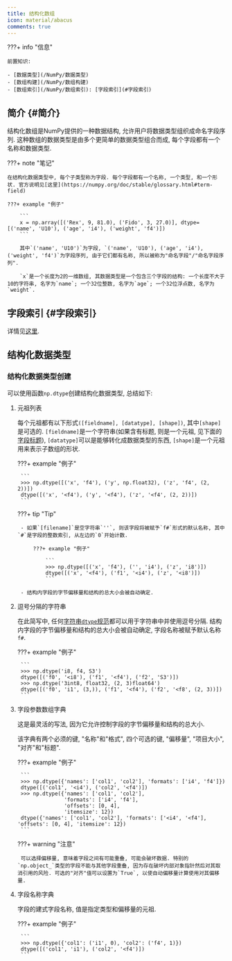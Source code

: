 ```yaml
---
title: 结构化数组
icon: material/abacus
comments: true
---
```


???+ info "信息"

    前置知识:
    
    - [数据类型](/NumPy/数据类型)
    - [数组构建](/NumPy/数组构建)
    - [数组索引](/NumPy/数组索引): [字段索引](#字段索引)
        
## 简介 {#简介}

结构化数组是NumPy提供的一种数据结构, 允许用户将数据类型组织成命名字段序列. 这种数组的数据类型是由多个更简单的数据类型组合而成, 每个字段都有一个名称和数据类型.

???+ note "笔记"

    在结构化数据类型中, 每个子类型称为字段. 每个字段都有一个名称, 一个类型, 和一个形状. 官方说明见[这里](https://numpy.org/doc/stable/glossary.html#term-field)
    
    ???+ example "例子"
    
        ```
        x = np.array([('Rex', 9, 81.0), ('Fido', 3, 27.0)], dtype=[('name', 'U10'), ('age', 'i4'), ('weight', 'f4')])
        ```
        
        其中`('name', 'U10')`为字段, `('name', 'U10'), ('age', 'i4'), ('weight', 'f4')`为字段序列, 由于它们都有名称, 所以被称为"命名字段"/"命名字段序列".
        
        `x`是一个长度为2的一维数组, 其数据类型是一个包含三个字段的结构: 一个长度不大于10的字符串, 名字为`name`; 一个32位整数, 名字为`age`; 一个32位浮点数, 名字为`weight`.
        
## 字段索引 {#字段索引}

详情见[这里](/NumPy/数组索引/#字段索引).

## 结构化数据类型

### 结构化数据类型创建

可以使用函数`np.dtype`创建结构化数据类型, 总结如下:

1. 元祖列表

    每个元祖都有以下形式`([fieldname], [datatype], [shape])`, 其中`[shape]`是可选的. `[fieldname]`是一个字符串(如果含有标题, 则是一个元祖, 见下面的[字段标题](#字段标题)), `[datatype]`可以是能够转化成数据类型的东西, `[shape]`是一个元祖用来表示子数组的形状.
    
    ???+ example "例子"
    
        ```
        >>> np.dtype([('x', 'f4'), ('y', np.float32), ('z', 'f4', (2, 2))])
        dtype([('x', '<f4'), ('y', '<f4'), ('z', '<f4', (2, 2))])
        ```
        
    ???+ tip "Tip"
    
        - 如果`[filename]`是空字符串`''`, 则该字段将被赋予`f#`形式的默认名称, 其中`#`是字段的整数索引, 从左边的`0`开始计数.
        
            ???+ example "例子"
            
                ```
                >>> np.dtype([('x', 'f4'), ('', 'i4'), ('z', 'i8')])
                dtype([('x', '<f4'), ('f1', '<i4'), ('z', '<i8')])
                ```

        - 结构内字段的字节偏移量和结构的总大小会被自动确定.
            
2. 逗号分隔的字符串

    在此简写中, 任何[字符串`dtype`规范](https://numpy.org/doc/stable/reference/arrays.dtypes.html#specifying-and-constructing-data-types)都可以用于字符串中并使用逗号分隔. 结构内字段的字节偏移量和结构的总大小会被自动确定, 字段名称被赋予默认名称`f#`.
    
    ???+ example "例子"

        ```
        >>> np.dtype('i8, f4, S3')
        dtype([('f0', '<i8'), ('f1', '<f4'), ('f2', 'S3')])
        >>> np.dtype('3int8, float32, (2, 3)float64')
        dtype([('f0', 'i1', (3,)), ('f1', '<f4'), ('f2', '<f8', (2, 3))])
        ```
        
3. 字段参数数组字典
 
    这是最灵活的写法, 因为它允许控制字段的字节偏移量和结构的总大小.
    
    该字典有两个必须的键, "名称"和"格式", 四个可选的键, "偏移量", "项目大小", "对齐"和"标题". 
    
    ???+ example "例子"
    
        ```
        >>> np.dtype({'names': ['col1', 'col2'], 'formats': ['i4', 'f4']})
        dtype([('col1', '<i4'), ('col2', '<f4')])
        >>> np.dtype({'names': ['col1', 'col2'],
                      'formats': ['i4', 'f4'],
                      'offsets': [0, 4],
                      'itemsize': 12})
        dtype({'names': ['col1', 'col2'], 'formats': ['<i4', '<f4'], 'offsets': [0, 4], 'itemsize': 12})
        ```
        
    ???+ warning "注意"
    
        可以选择偏移量, 意味着字段之间有可能重叠, 可能会破坏数据. 特别的`np.object_`类型的字段不能与其他字段重叠, 因为存在破坏内部对象指针然后对其取消引用的风险. 可选的"对齐"值可以设置为`True`, 以使自动偏移量计算使用对其偏移量. 
        
4. 字段名称字典

    字段的建式字段名称, 值是指定类型和偏移量的元祖.
    
    ???+ example "例子"
    
        ```
        >>> np.dtype({'col1': ('i1', 0), 'col2': ('f4', 1)})
        dtype([('col1', 'i1'), ('col2', '<f4')])
        ```

[^1]: 结构化数组—NumPy v1.26 手册—NumPy 中文. (n.d.). Retrieved June 25, 2024, from https://numpy.com.cn/doc/stable/user/basics.rec.html